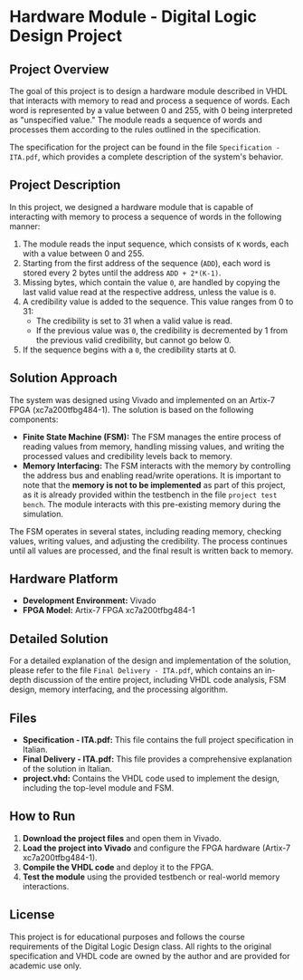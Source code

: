 # Hardware Module - Digital Logic Design Project

## Project Overview

The goal of this project is to design a hardware module described in VHDL that interacts with memory to read and process a sequence of words. Each word is represented by a value between 0 and 255, with 0 being interpreted as "unspecified value." The module reads a sequence of words and processes them according to the rules outlined in the specification.

The specification for the project can be found in the file `Specification - ITA.pdf`, which provides a complete description of the system's behavior. 

## Project Description

In this project, we designed a hardware module that is capable of interacting with memory to process a sequence of words in the following manner:

1. The module reads the input sequence, which consists of `K` words, each with a value between 0 and 255.
2. Starting from the first address of the sequence (`ADD`), each word is stored every 2 bytes until the address `ADD + 2*(K-1)`.
3. Missing bytes, which contain the value `0`, are handled by copying the last valid value read at the respective address, unless the value is `0`.
4. A credibility value is added to the sequence. This value ranges from 0 to 31:
   - The credibility is set to 31 when a valid value is read.
   - If the previous value was `0`, the credibility is decremented by 1 from the previous valid credibility, but cannot go below 0.
5. If the sequence begins with a `0`, the credibility starts at 0.

## Solution Approach

The system was designed using Vivado and implemented on an Artix-7 FPGA (xc7a200tfbg484-1). The solution is based on the following components:

- **Finite State Machine (FSM):** The FSM manages the entire process of reading values from memory, handling missing values, and writing the processed values and credibility levels back to memory.
- **Memory Interfacing:** The FSM interacts with the memory by controlling the address bus and enabling read/write operations.
It is important to note that the **memory is not to be implemented** as part of this project, as it is already provided within the testbench in the file `project test bench`. The module interacts with this pre-existing memory during the simulation.

The FSM operates in several states, including reading memory, checking values, writing values, and adjusting the credibility. The process continues until all values are processed, and the final result is written back to memory.

## Hardware Platform

- **Development Environment:** Vivado
- **FPGA Model:** Artix-7 FPGA xc7a200tfbg484-1

## Detailed Solution

For a detailed explanation of the design and implementation of the solution, please refer to the file `Final Delivery - ITA.pdf`, which contains an in-depth discussion of the entire project, including VHDL code analysis, FSM design, memory interfacing, and the processing algorithm.

## Files

- **Specification - ITA.pdf:** This file contains the full project specification in Italian.
- **Final Delivery - ITA.pdf:** This file provides a comprehensive explanation of the solution in Italian.
- **project.vhd:** Contains the VHDL code used to implement the design, including the top-level module and FSM.

## How to Run

1. **Download the project files** and open them in Vivado.
2. **Load the project into Vivado** and configure the FPGA hardware (Artix-7 xc7a200tfbg484-1).
3. **Compile the VHDL code** and deploy it to the FPGA.
4. **Test the module** using the provided testbench or real-world memory interactions.

## License

This project is for educational purposes and follows the course requirements of the Digital Logic Design class. All rights to the original specification and VHDL code are owned by the author and are provided for academic use only.
